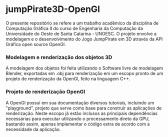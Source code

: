 # jumpPirate3D-OpenGl
O presente repositório se refere a um trabalho acadêmico da disciplina de Computação Gráfica II do curso de Engenharia da Computação da Universidade do Oeste 
de Santa Catarina - UNOESC.
O projeto envolve a modelagem e o desenvolvimento do Jogo JumpPirate em 3D através da API Gráfica open source OpenGl.

### Modelagem e renderização dos objetos 3D
A modelagem dos objetos foi feita utilizando o Software livre de modelagem Blender, exportadas em .obj para renderização em um escopo pronto de um projeto 
de renderização da OpenGl, feito na linguagem C++. 

### Projeto de renderização OpenGl
A OpenGl possui em sua documentação diversos tutoriais, incluindo um "playground", projeto que serve como base para construir as aplicações de renderização. Neste
escopo já estão inclusos as principais dependências necessárias para executar utilizando o processamento direto da GPU, bastando assim, apenas implementar o código 
extra de acordo com a necessidade da aplicação.
